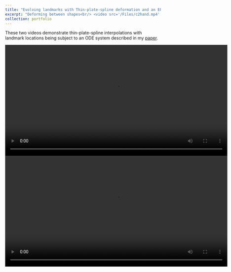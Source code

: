 ```yaml
---
title: "Evolving landmarks with Thin-plate-spline deformation and an EP particle system"
excerpt: "Deforming between shapes<br/> <video src='/Files/c2hand.mp4' width='720' height='360' controls preload></video>"
collection: portfolio
---
```


These two videos demonstrate thin-plate-spline interpolations with landmark locations being subject to an 
ODE system described in my [paper](http://onlinelibrary.wiley.com/doi/10.1111/sapm.12132/abstract).

<video src="/Files/c2hand.mp4" width="720" height="360" controls preload></video>
<video src="/Files/c2h.mp4" width="720" height="360" controls preload></video>
